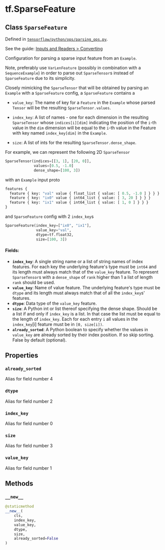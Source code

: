 <div itemscope itemtype="http://developers.google.com/ReferenceObject">
<meta itemprop="name" content="tf.SparseFeature" />
<meta itemprop="property" content="already_sorted"/>
<meta itemprop="property" content="dtype"/>
<meta itemprop="property" content="index_key"/>
<meta itemprop="property" content="size"/>
<meta itemprop="property" content="value_key"/>
<meta itemprop="property" content="__new__"/>
</div>

# tf.SparseFeature

## Class `SparseFeature`





Defined in [`tensorflow/python/ops/parsing_ops.py`](https://www.tensorflow.org/code/tensorflow/python/ops/parsing_ops.py).

See the guide: [Inputs and Readers > Converting](../../../api_guides/python/io_ops.md#Converting)

Configuration for parsing a sparse input feature from an `Example`.

Note, preferably use `VarLenFeature` (possibly in combination with a
`SequenceExample`) in order to parse out `SparseTensor`s instead of
`SparseFeature` due to its simplicity.

Closely mimicking the `SparseTensor` that will be obtained by parsing an
`Example` with a `SparseFeature` config, a `SparseFeature` contains a

* `value_key`: The name of key for a `Feature` in the `Example` whose parsed
  `Tensor` will be the resulting `SparseTensor.values`.

* `index_key`: A list of names - one for each dimension in the resulting
  `SparseTensor` whose `indices[i][dim]` indicating the position of
  the `i`-th value in the `dim` dimension will be equal to the `i`-th value in
  the Feature with key named `index_key[dim]` in the `Example`.

* `size`: A list of ints for the resulting `SparseTensor.dense_shape`.

For example, we can represent the following 2D `SparseTensor`

```python
SparseTensor(indices=[[3, 1], [20, 0]],
             values=[0.5, -1.0]
             dense_shape=[100, 3])
```

with an `Example` input proto

```python
features {
  feature { key: "val" value { float_list { value: [ 0.5, -1.0 ] } } }
  feature { key: "ix0" value { int64_list { value: [ 3, 20 ] } } }
  feature { key: "ix1" value { int64_list { value: [ 1, 0 ] } } }
}
```

and `SparseFeature` config with 2 `index_key`s

```python
SparseFeature(index_key=["ix0", "ix1"],
              value_key="val",
              dtype=tf.float32,
              size=[100, 3])
```

#### Fields:

* <b>`index_key`</b>: A single string name or a list of string names of index features.
    For each key the underlying feature's type must be `int64` and its length
    must always match that of the `value_key` feature.
    To represent `SparseTensor`s with a `dense_shape` of `rank` higher than 1
    a list of length `rank` should be used.
* <b>`value_key`</b>: Name of value feature.  The underlying feature's type must
    be `dtype` and its length must always match that of all the `index_key`s'
    features.
* <b>`dtype`</b>: Data type of the `value_key` feature.
* <b>`size`</b>: A Python int or list thereof specifying the dense shape. Should be a
    list if and only if `index_key` is a list. In that case the list must be
    equal to the length of `index_key`. Each for each entry `i` all values in
    the `index_key`[i] feature must be in `[0, size[i])`.
* <b>`already_sorted`</b>: A Python boolean to specify whether the values in
    `value_key` are already sorted by their index position. If so skip
    sorting. False by default (optional).

## Properties

<h3 id="already_sorted"><code>already_sorted</code></h3>

Alias for field number 4

<h3 id="dtype"><code>dtype</code></h3>

Alias for field number 2

<h3 id="index_key"><code>index_key</code></h3>

Alias for field number 0

<h3 id="size"><code>size</code></h3>

Alias for field number 3

<h3 id="value_key"><code>value_key</code></h3>

Alias for field number 1



## Methods

<h3 id="__new__"><code>__new__</code></h3>

``` python
@staticmethod
__new__(
    cls,
    index_key,
    value_key,
    dtype,
    size,
    already_sorted=False
)
```





